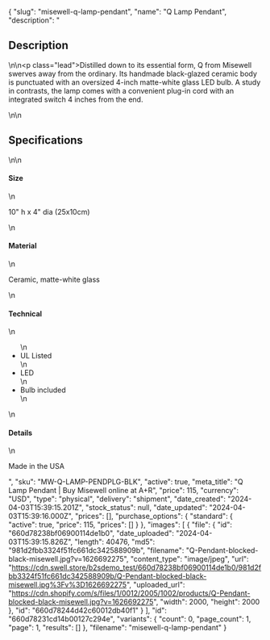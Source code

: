{
  "slug": "misewell-q-lamp-pendant",
  "name": "Q Lamp Pendant",
  "description": "<h2>Description</h2>\n<!-- split -->\n<p class=\"lead\">Distilled down to its essential form, Q from Misewell swerves away from the ordinary.  Its handmade black-glazed ceramic body is punctuated with an oversized 4-inch matte-white glass LED bulb.  A study in contrasts, the lamp comes with a convenient plug-in cord with an integrated switch 4 inches from the end. </p>\n<!-- split -->\n<h2>Specifications</h2>\n<!-- split -->\n<h4>Size</h4>\n<p>10\" h x 4\" dia (25x10cm)</p>\n<h4>Material</h4>\n<p>Ceramic, matte-white glass</p>\n<h4>Technical</h4>\n<ul>\n<li>UL Listed</li>\n<li>LED</li>\n<li>Bulb included</li>\n</ul>\n<h4>Details</h4>\n<p>Made in the USA</p>",
  "sku": "MW-Q-LAMP-PENDPLG-BLK",
  "active": true,
  "meta_title": "Q Lamp Pendant | Buy Misewell online at A+R",
  "price": 115,
  "currency": "USD",
  "type": "physical",
  "delivery": "shipment",
  "date_created": "2024-04-03T15:39:15.201Z",
  "stock_status": null,
  "date_updated": "2024-04-03T15:39:16.000Z",
  "prices": [],
  "purchase_options": {
    "standard": {
      "active": true,
      "price": 115,
      "prices": []
    }
  },
  "images": [
    {
      "file": {
        "id": "660d78238bf06900114de1b0",
        "date_uploaded": "2024-04-03T15:39:15.826Z",
        "length": 40476,
        "md5": "981d2fbb3324f51fc661dc342588909b",
        "filename": "Q-Pendant-blocked-black-misewell.jpg?v=1626692275",
        "content_type": "image/jpeg",
        "url": "https://cdn.swell.store/b2sdemo_test/660d78238bf06900114de1b0/981d2fbb3324f51fc661dc342588909b/Q-Pendant-blocked-black-misewell.jpg%3Fv%3D1626692275",
        "uploaded_url": "https://cdn.shopify.com/s/files/1/0012/2005/1002/products/Q-Pendant-blocked-black-misewell.jpg?v=1626692275",
        "width": 2000,
        "height": 2000
      },
      "id": "660d78244d42c60012db40f1"
    }
  ],
  "id": "660d78231cd14b00127c294e",
  "variants": {
    "count": 0,
    "page_count": 1,
    "page": 1,
    "results": []
  },
  "filename": "misewell-q-lamp-pendant"
}